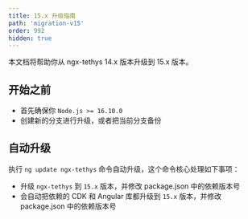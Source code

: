 ```yaml
---
title: 15.x 升级指南
path: 'migration-v15'
order: 992
hidden: true
---
```


<alert>本文档将帮助你从 ngx-tethys 14.x 版本升级到 15.x 版本。</alert>

## 开始之前

- 首先确保你 `Node.js >= 16.10.0`
- 创建新的分支进行升级，或者把当前分支备份

## 自动升级
执行 `ng update ngx-tethys` 命令自动升级，这个命令核心处理如下事项：
- 升级 `ngx-tethys` 到 `15.x` 版本，并修改 package.json 中的依赖版本号
- 会自动把依赖的 CDK 和 Angular 库都升级到 `15.x` 版本，并修改 package.json 中的依赖版本号
